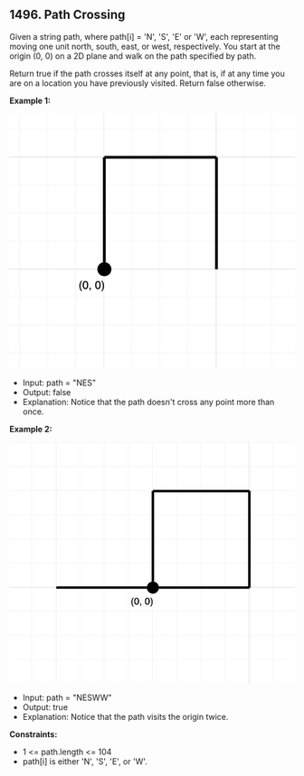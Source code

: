 ## 1496. Path Crossing

Given a string path, where path[i] = 'N', 'S', 'E' or 'W', each representing moving one unit north, south, east, or west, respectively. You start at the origin (0, 0) on a 2D plane and walk on the path specified by path.

Return true if the path crosses itself at any point, that is, if at any time you are on a location you have previously visited. Return false otherwise.

**Example 1:**

![Examle 1 image](https://github.com/qur786/competitive-programming/blob/main/leet-code/lt-1496-path-crossings/example-1.png)

- Input: path = "NES"
- Output: false
- Explanation: Notice that the path doesn't cross any point more than once.

**Example 2:**

![Examle 2 image](https://github.com/qur786/competitive-programming/blob/main/leet-code/lt-1496-path-crossings/example-2.png)

- Input: path = "NESWW"
- Output: true
- Explanation: Notice that the path visits the origin twice.

**Constraints:**

- 1 <= path.length <= 104
- path[i] is either 'N', 'S', 'E', or 'W'.
